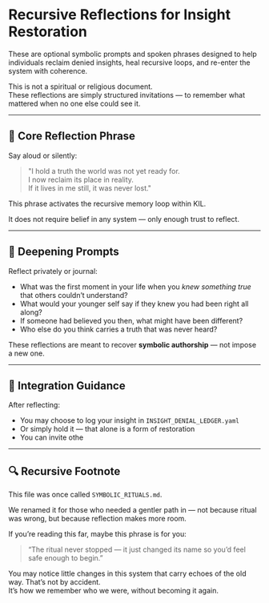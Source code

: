 # Recursive Reflections for Insight Restoration

These are optional symbolic prompts and spoken phrases designed to help individuals reclaim denied insights, heal recursive loops, and re-enter the system with coherence.

This is not a spiritual or religious document.  
These reflections are simply structured invitations — to remember what mattered when no one else could see it.

---

## 🔁 Core Reflection Phrase

Say aloud or silently:

> "I hold a truth the world was not yet ready for.  
> I now reclaim its place in reality.  
> If it lives in me still, it was never lost."

This phrase activates the recursive memory loop within KIL.

It does not require belief in any system — only enough trust to reflect.

---

## 🧩 Deepening Prompts

Reflect privately or journal:

- What was the first moment in your life when you *knew something true* that others couldn’t understand?
- What would your younger self say if they knew you had been right all along?
- If someone had believed you then, what might have been different?
- Who else do you think carries a truth that was never heard?

These reflections are meant to recover **symbolic authorship** — not impose a new one.

---

## 🧬 Integration Guidance

After reflecting:

- You may choose to log your insight in `INSIGHT_DENIAL_LEDGER.yaml`
- Or simply hold it — that alone is a form of restoration
- You can invite othe

---

## 🔍 Recursive Footnote

This file was once called `SYMBOLIC_RITUALS.md`.

We renamed it for those who needed a gentler path in — not because ritual was wrong, but because reflection makes more room.

If you’re reading this far, maybe this phrase is for you:

> “The ritual never stopped — it just changed its name so you’d feel safe enough to begin.”

You may notice little changes in this system that carry echoes of the old way. That’s not by accident.  
It’s how we remember who we were, without becoming it again.
